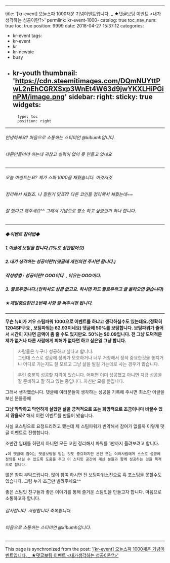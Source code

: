 
---
title: '[kr-event] 오늘스파 1000채운 기념이벤트입니다. _ ★댓글보팅 이벤트  <내가생각하는 성공이란?>'
permlink: kr-event-1000-
catalog: true
toc_nav_num: true
toc: true
position: 9999
date: 2018-04-27 15:37:12
categories:
- kr-event
tags:
- kr-event
- kr
- kr-newbie
- busy
- kr-youth
thumbnail: 'https://cdn.steemitimages.com/DQmNUYttPwL2nEhCGRXSxp3WnEt4W63d9jwYKXLHiPGinPM/image.png'
sidebar:
    right:
        sticky: true
widgets:
    -
        type: toc
        position: right
---


###### 안녕하세요?  마음으로 소통하는 스티미언 @kibumh입니다.
###### 대문만들어야 하는데 귀찮고 실력이 없어 못 만들고 있네요
---
###### 오늘 이벤트는요? 제가 스파 1000을 채웠습니다.  이것저것 
###### 정리해서 채웠죠. 나 잘한거 맞죠??  다른 코인들 정리해서 채웠는데~~
######  잘 했다고 해주세요^^ 그래서 기념으로 평소 하고 싶었던거 하나 합니다.
---
#####  ◆이벤트 참여법◆
##### 1.이글에 보팅을 합니다.(1%도 상관없어요)
##### 2.내가 생각하는 성공이란?(댓글에 개인의견 주시면 됩니다.)
#####    작성방법 : 성공이란?     OOO이다. , 이유는 OOO이다.
##### 3. 팔로우합니다.(안하셔도 상관 없고요. 하시면 저도 팔로우하고 글 올라오면 읽습니다)
##### ★제일중요한건 2번째 사항 잘 써주시면 됩니다.

----

**무슨 뉴비가 겨우 스팀파워 1000으로 이벤트를 하냐고 생각하실수도
있는데요.(정확히1204SP구요 , 보팅파워는 62.93이네요)
댓글에 50%를 보팅합니다. 보팅파워가 줄어서 시간이 지나면
금액이 좀 줄 수도 있지만요.  50%는 $0.09입니다.
전 그냥 도덕적문제가 없거나 다른 사람에게 피해가 없다면
하고 싶은일 그냥 합니다.**

>사람들은 누구나 성공하고 싶다고 합니다.  
그런대 스스로 성공에 정의가 모호하거나 너무 거창해서
정작 중요한것을 놓치거나 어디로 가는지도 
잘 모르고 그냥  삶을 발길 가는데로 사는 경우가 많습니다.

>우린 충분히 성공할 자격이 있습니다.
 어쩌면 이미 성공했고
아니면 지금 성공을 잘 준비하고 잘 하고 있는 중입니다.
자신만 모를 뿐입니다. 



그래서 생각했습니다. 
댓글에 여러분들이 생각하는 성공을 기록해 주시면 
최소한 이글을 보신 분들중에

**그냥 막막하고 막연하게 살았던 삶을 
긍적적으로 또는 희망적으로  조금이나마 바꿀수 있지 않을까?**
해서 이런 이벤트를 만들어 봤습니다.

사실 포스팅으로 요청드리려고 했는데 
제 스팀파워가 빈약해서 참여가 없를까 이렇게 
댓글 이벤트로 진행합니다. 

조만간 임대를 하던지 아니면 모든 코인 정리해서
파워를  1만까지 올려보려고 합니다.

`★이 댓글에 참여는 댓글보팅을 받는 것도 중요하지만
본인 또는 여러사람에게 스스로 성공에 정의를 내릴 수 있도록
도움을 주고 이 스티밋 공간에 계신 분들과
함께 성공하는 것을 목적으로 합니다.` 

많은 참여 부탁드립니다. 
많이 참여 하시면 전 보팅파워소진으로  혹 포스팅을 못할수도
있습니다. 그럼 누가 조금만 빌려주세요^^

좋은 스팀잇 친구들과 좋은 이야기를 통해 즐거운 스팀잇을 
만들고자 합니다. 마음으로 소통하고자 합니다.

###### 감사합니다. 사랑합니다.축복합니다. 
###### 마음으로 소통하는 스티미언 @kibumh입니다.

- - -

This page is synchronized from the post: ['[kr-event] 오늘스파 1000채운 기념이벤트입니다. _ ★댓글보팅 이벤트  <내가생각하는 성공이란?>'](https://steemit.com/@kibumh/kr-event-1000-)
